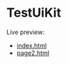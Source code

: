 TestUiKit
=========

Live preview:
* [index.html](https://rawgithub.com/millasa/TestUiKit/master/index.html)
* [page2.html](https://rawgithub.com/millasa/TestUiKit/master/page2.html)
